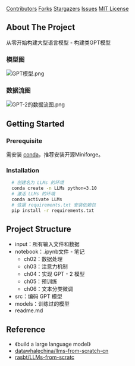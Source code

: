 [Contributors][contributors-url]
[Forks][forks-url]
[Stargazers][stars-url]
[Issues][issues-url]
[MIT License][license-url]

## About The Project

  从零开始构建大型语言模型 - 构建类GPT模型

### 模型图

  ![GPT模型.png](https://ressmatthew-picture-cloud-storage.oss-cn-hangzhou.aliyuncs.com/img/202408140031640.png)

### 数据流图

  ![GPT-2的数据流图.png](https://ressmatthew-picture-cloud-storage.oss-cn-hangzhou.aliyuncs.com/img/202408140044719.png)

## Getting Started

### Prerequisite

  需安装 [conda](https://github.com/conda-forge/miniforge)，推荐安装开源Miniforge。

### Installation

```sh
  # 创建名为 LLMs 的环境
  conda create -n LLMs python=3.10
  # 激活 LLMs 的环境
  conda activate LLMs
  # 依据 requirements.txt 安装依赖包
  pip install -r requirements.txt
```

## Project Structure

- input：所有输入文件和数据
- notebook：.ipynb文件 - 笔记
  - ch02：数据处理
  - ch03：注意力机制
  - ch04：实现 GPT - 2 模型
  - ch05：预训练
  - ch06：文本分类微调
- src：编码 GPT 模型
- models：训练过的模型
- readme.md

## Reference

* 《build a large language model》
* [datawhalechina/llms-from-scratch-cn](https://github.com/datawhalechina/llms-from-scratch-cn)
* [rasbt/LLMs-from-scratc](https://github.com/rasbt/LLMs-from-scratch)

<!-- MARKDOWN LINKS & IMAGES -->

<!-- https://www.markdownguide.org/basic-syntax/#reference-style-links -->

[contributors-shield]: https://img.shields.io/github/contributors/RessMatthew/llms-from-scratch.svg?style=for-the-badge
[contributors-url]: https://github.com/RessMatthew/llms-from-scratch/graphs/contributors
[forks-shield]: https://img.shields.io/github/forks/RessMatthew/llms-from-scratch.svg?style=for-the-badge
[forks-url]: https://github.com/RessMatthew/llms-from-scratch/network/members
[stars-shield]: https://img.shields.io/github/stars/RessMatthew/llms-from-scratch.svg?style=for-the-badge
[stars-url]: https://github.com/RessMatthew/llms-from-scratch/stargazers
[issues-shield]: https://img.shields.io/github/issues/RessMatthew/llms-from-scratch.svg?style=for-the-badge
[issues-url]: https://github.com/RessMatthew/llms-from-scratch/issues
[license-shield]: https://img.shields.io/github/license/RessMatthew/llms-from-scratch.svg?style=for-the-badge
[license-url]: https://github.com/RessMatthew/llms-from-scratch/blob/main/LICENSE
[contributors-shield]: https://img.shields.io/github/contributors/RessMatthew/llms-from-scratch.svg?style=for-the-badge
[contributors-url]: https://github.com/RessMatthew/llms-from-scratch/graphs/contributors
[forks-shield]: https://img.shields.io/github/forks/RessMatthew/llms-from-scratch.svg?style=for-the-badge
[forks-url]: https://github.com/RessMatthew/llms-from-scratch/network/members
[stars-shield]: https://img.shields.io/github/stars/RessMatthew/llms-from-scratch.svg?style=for-the-badge
[stars-url]: https://github.com/RessMatthew/llms-from-scratch/stargazers
[issues-shield]: https://img.shields.io/github/issues/RessMatthew/llms-from-scratch.svg?style=for-the-badge
[issues-url]: https://github.com/RessMatthew/llms-from-scratch/issues
[license-shield]: https://img.shields.io/github/license/RessMatthew/llms-from-scratch.svg?style=for-the-badge
[license-url]: https://github.com/RessMatthew/llms-from-scratch/blob/main/LICENSE
